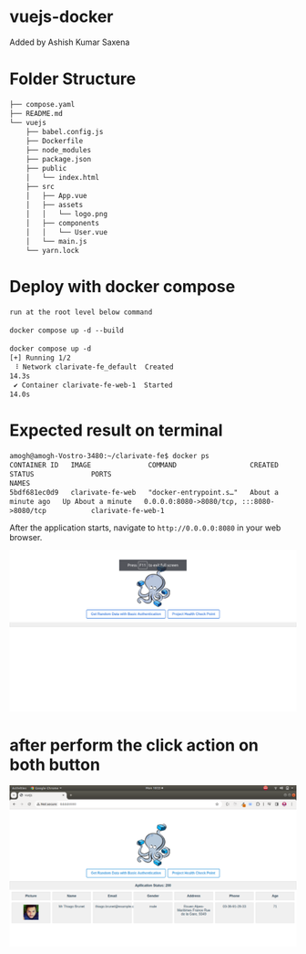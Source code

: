 # vuejs-docker

Added by Ashish Kumar Saxena
# Folder Structure

```
├── compose.yaml
├── README.md
└── vuejs
    ├── babel.config.js
    ├── Dockerfile
    ├── node_modules
    ├── package.json
    ├── public
    │   └── index.html
    ├── src
    │   ├── App.vue
    │   ├── assets
    │   │   └── logo.png
    │   ├── components
    │   │   └── User.vue
    │   └── main.js
    └── yarn.lock
```
# Deploy with docker compose

```
run at the root level below command

docker compose up -d --build

docker compose up -d
[+] Running 1/2
 ⠸ Network clarivate-fe_default  Created                                                                                                        14.3s 
 ✔ Container clarivate-fe-web-1  Started                                                                                                        14.0s 
```
# Expected result on terminal
```
amogh@amogh-Vostro-3480:~/clarivate-fe$ docker ps
CONTAINER ID   IMAGE              COMMAND                  CREATED              STATUS              PORTS                                               NAMES
5bdf681ec0d9   clarivate-fe-web   "docker-entrypoint.s…"   About a minute ago   Up About a minute   0.0.0.0:8080->8080/tcp, :::8080->8080/tcp           clarivate-fe-web-1

```

After the application starts, navigate to `http://0.0.0.0:8080` in your web browser.

![page](Screenshot-from-2024-03-09-22-34-47.png)

# after perform the click action on both button

![page](output.png)


